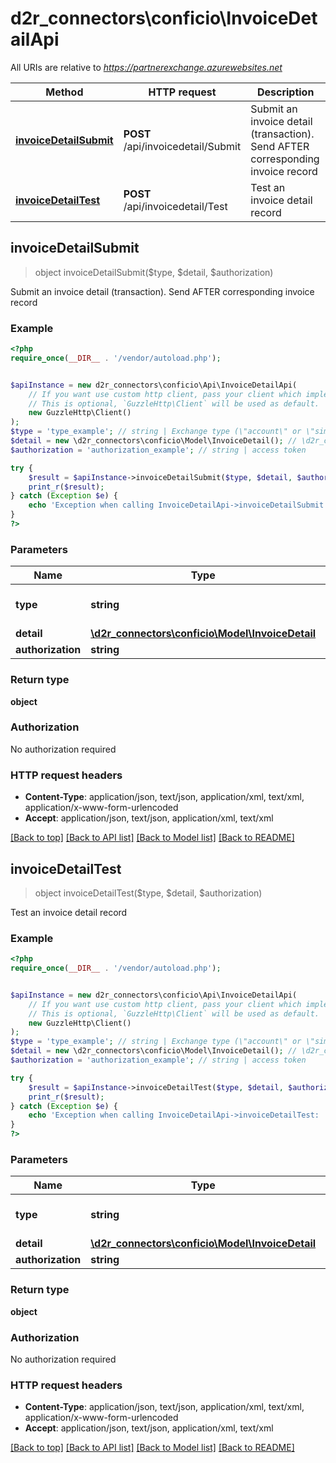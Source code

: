 # d2r_connectors\conficio\InvoiceDetailApi

All URIs are relative to *https://partnerexchange.azurewebsites.net*

Method | HTTP request | Description
------------- | ------------- | -------------
[**invoiceDetailSubmit**](InvoiceDetailApi.md#invoiceDetailSubmit) | **POST** /api/invoicedetail/Submit | Submit an invoice detail (transaction).  Send AFTER corresponding invoice record
[**invoiceDetailTest**](InvoiceDetailApi.md#invoiceDetailTest) | **POST** /api/invoicedetail/Test | Test an invoice detail record



## invoiceDetailSubmit

> object invoiceDetailSubmit($type, $detail, $authorization)

Submit an invoice detail (transaction).  Send AFTER corresponding invoice record

### Example

```php
<?php
require_once(__DIR__ . '/vendor/autoload.php');


$apiInstance = new d2r_connectors\conficio\Api\InvoiceDetailApi(
    // If you want use custom http client, pass your client which implements `GuzzleHttp\ClientInterface`.
    // This is optional, `GuzzleHttp\Client` will be used as default.
    new GuzzleHttp\Client()
);
$type = 'type_example'; // string | Exchange type (\"account\" or \"simpleaccount\")
$detail = new \d2r_connectors\conficio\Model\InvoiceDetail(); // \d2r_connectors\conficio\Model\InvoiceDetail | InvoiceDetail record
$authorization = 'authorization_example'; // string | access token

try {
    $result = $apiInstance->invoiceDetailSubmit($type, $detail, $authorization);
    print_r($result);
} catch (Exception $e) {
    echo 'Exception when calling InvoiceDetailApi->invoiceDetailSubmit: ', $e->getMessage(), PHP_EOL;
}
?>
```

### Parameters


Name | Type | Description  | Notes
------------- | ------------- | ------------- | -------------
 **type** | **string**| Exchange type (\&quot;account\&quot; or \&quot;simpleaccount\&quot;) |
 **detail** | [**\d2r_connectors\conficio\Model\InvoiceDetail**](../Model/InvoiceDetail.md)| InvoiceDetail record |
 **authorization** | **string**| access token | [optional]

### Return type

**object**

### Authorization

No authorization required

### HTTP request headers

- **Content-Type**: application/json, text/json, application/xml, text/xml, application/x-www-form-urlencoded
- **Accept**: application/json, text/json, application/xml, text/xml

[[Back to top]](#) [[Back to API list]](../../README.md#documentation-for-api-endpoints)
[[Back to Model list]](../../README.md#documentation-for-models)
[[Back to README]](../../README.md)


## invoiceDetailTest

> object invoiceDetailTest($type, $detail, $authorization)

Test an invoice detail record

### Example

```php
<?php
require_once(__DIR__ . '/vendor/autoload.php');


$apiInstance = new d2r_connectors\conficio\Api\InvoiceDetailApi(
    // If you want use custom http client, pass your client which implements `GuzzleHttp\ClientInterface`.
    // This is optional, `GuzzleHttp\Client` will be used as default.
    new GuzzleHttp\Client()
);
$type = 'type_example'; // string | Exchange type (\"account\" or \"simpleaccount\")
$detail = new \d2r_connectors\conficio\Model\InvoiceDetail(); // \d2r_connectors\conficio\Model\InvoiceDetail | InvoiceDetail record
$authorization = 'authorization_example'; // string | access token

try {
    $result = $apiInstance->invoiceDetailTest($type, $detail, $authorization);
    print_r($result);
} catch (Exception $e) {
    echo 'Exception when calling InvoiceDetailApi->invoiceDetailTest: ', $e->getMessage(), PHP_EOL;
}
?>
```

### Parameters


Name | Type | Description  | Notes
------------- | ------------- | ------------- | -------------
 **type** | **string**| Exchange type (\&quot;account\&quot; or \&quot;simpleaccount\&quot;) |
 **detail** | [**\d2r_connectors\conficio\Model\InvoiceDetail**](../Model/InvoiceDetail.md)| InvoiceDetail record |
 **authorization** | **string**| access token | [optional]

### Return type

**object**

### Authorization

No authorization required

### HTTP request headers

- **Content-Type**: application/json, text/json, application/xml, text/xml, application/x-www-form-urlencoded
- **Accept**: application/json, text/json, application/xml, text/xml

[[Back to top]](#) [[Back to API list]](../../README.md#documentation-for-api-endpoints)
[[Back to Model list]](../../README.md#documentation-for-models)
[[Back to README]](../../README.md)

